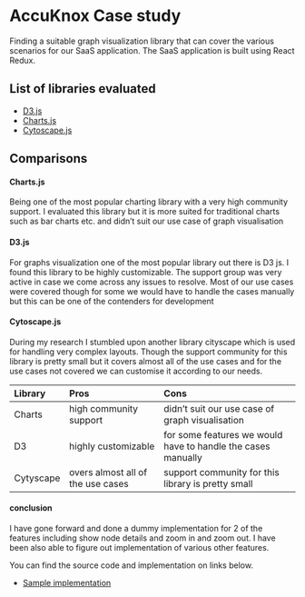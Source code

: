 # AccuKnox Case study

Finding a suitable graph visualization library that can cover the various scenarios for our SaaS application. The SaaS application is built using React Redux.

## List of libraries evaluated

- [D3.js](https://d3js.org/)
- [Charts.js](https://www.chartjs.org/)
- [Cytoscape.js](https://js.cytoscape.org/#demos)

## Comparisons

#### Charts.js

Being one of the most popular charting library with a very high community support. I evaluated this library but it is more suited for traditional charts  such as bar charts etc. and didn’t suit our use case of graph visualisation

#### D3.js

For graphs visualization one of the most popular library out there is D3 js. I found this library to be highly customizable. The support group was very active in case we come across any issues to resolve. Most of our use cases were covered though for some we would have to handle the cases manually but this can be one of the contenders for development

#### Cytoscape.js

During my research I stumbled upon another library cityscape which is used for handling very complex layouts. Though the support community for this library is pretty small but it covers almost all of the use cases and for the use cases not covered we can customise it according to our needs.

| Library   | Pros                              | Cons                                                         |
| :-------- | :-------------------------------- | :----------------------------------------------------------- |
| Charts    | high community support            | didn’t suit our use case of graph visualisation              |
| D3        | highly customizable               | for some features we would have to handle the cases manually |
| Cytyscape | overs almost all of the use cases | support community for this library is pretty small           |

#### conclusion

I have gone forward and done a dummy implementation for 2 of the features including show node details and zoom in and zoom out. I have been also able to figure out implementation of various other features.

You can find the source code and implementation on links below.

- [Sample implementation](https://accu-knox.vercel.app/)
